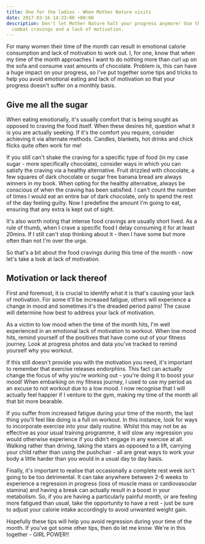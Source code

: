 ```yaml
---
title: One for the ladies - When Mother Nature visits
date: 2017-03-16 14:33:00 +00:00
description: Don't let Mother Nature halt your progress anymore! Use these tips to
  combat cravings and a lack of motivation.
---
```


For many women their time of the month can result in emotional calorie consumption and lack of motivation to work out. I, for one, know that when my time of the month approaches I want to do nothing more than curl up on the sofa and consume vast amounts of chocolate. Problem is, this can have a huge impact on your progress, so I've put together some tips and tricks to help you avoid emotional eating and lack of motivation so that your progress doesn't suffer on a monthly basis.

## Give me all the sugar

When eating emotionally, it's usually comfort that is being sought as opposed to craving the food itself. When these desires hit, question what it is you are actually seeking. If it's the comfort you require, consider achieving it via alternate methods. Candles, blankets, hot drinks and chick flicks quite often work for me! 

If you still can't shake the craving for a specific type of food (in my case sugar - more specifically chocolate), consider ways in which you can satisfy the craving via a healthy alternative. Fruit drizzled with chocolate, a few squares of dark chocolate or sugar free banana bread are always winners in my book. When opting for the healthy alternative, always be conscious of when the craving has been satisfied. I can't count the number of times I would eat an entire bar of dark chocolate, only to spend the rest of the day feeling guilty. Now I predefine the amount I'm going to eat, ensuring that any extra is kept out of sight. 

It's also worth noting that intense food cravings are usually short lived. As a rule of thumb, when I crave a specific food I delay consuming it for at least 20mins. If I still can't stop thinking about it - then I have some but more often than not I'm over the urge.

So that's a bit about the food cravings during this time of the month - now let's take a look at lack of motivation. 

## Motivation or lack thereof 

First and foremost, it is crucial to identify what it is that's causing your lack of motivation. For some it'll be increased fatigue, others will experience a change in mood and sometimes it's the dreaded period pains! The cause will determine how best to address your lack of motivation.

As a victim to low mood when the time of the month hits, I'm well experienced in an emotional lack of motivation to workout. When low mood hits, remind yourself of the positives that have come out of your fitness journey. Look at progress photos and data you've tracked to remind yourself why you workout.

If this still doesn't provide you with the motivation you need, it's important to remember that exercise releases endorphins. This fact can actually change the focus of why you're working out - you're doing it to boost your mood! When embarking on my fitness journey, I used to use my period as an excuse to not workout due to a low mood. I now recognise that I will actually feel happier if I venture to the gym, making my time of the month all that bit more bearable. 

If you suffer from increased fatigue during your time of the month, the last thing you'll feel like doing is a full on workout. In this instance, look for ways to incorporate exercise into your daily routine. Whilst this may not be as effective as your usual training programme, it will slow any regression you would otherwise experience if you didn't engage in any exercise at all. Walking rather than driving, taking the stairs as opposed to a lift, carrying your child rather than using the pushchair - all are great ways to work your body a little harder than you would in a usual day to day basis. 

Finally, it's important to realise that occasionally a complete rest week isn't going to be too detrimental. It can take anywhere between 2-6 weeks to experience a regression in progress (loss of muscle mass or cardiovascular stamina) and having a break can actually result in a boost in your metabolism. So, if you are having a particularly painful month, or are feeling more fatigued than usual, take the opportunity to have a rest - just be sure to adjust your calorie intake accordingly to avoid unwanted weight gain. 

Hopefully these tips will help you avoid regression during your time of the month. If you've got some other tips, then do let me know. We're in this together - GIRL POWER!! 